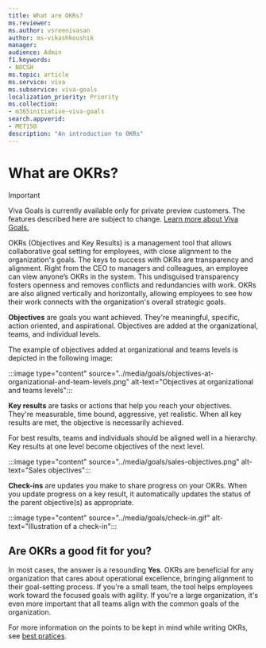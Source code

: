 ```yaml
---
title: What are OKRs?
ms.reviewer: 
ms.author: vsreenivasan
author: ms-vikashkoushik
manager: 
audience: Admin
f1.keywords:
- NOCSH
ms.topic: article
ms.service: viva
ms.subservice: viva-goals
localization_priority: Priority
ms.collection:  
- m365initiative-viva-goals  
search.appverid:
- MET150
description: "An introduction to OKRs"
---
```


# What are OKRs?

> [!IMPORTANT]
> Viva Goals is currently available only for private preview customers. The features described here are subject to change. [Learn more about Viva Goals.](https://go.microsoft.com/fwlink/?linkid=2189933)

OKRs (Objectives and Key Results) is a management tool that allows collaborative goal setting for employees, with close alignment to the organization's goals. The keys to success with OKRs are transparency and alignment. Right from the CEO to managers and colleagues, an employee can view anyone’s OKRs in the system. This undisguised transparency fosters openness and removes conflicts and redundancies with work. OKRs are also aligned vertically and horizontally, allowing employees to see how their work connects with the organization's overall strategic goals.

**Objectives** are goals you want achieved. They're meaningful, specific, action oriented, and aspirational. Objectives are added at the organizational, teams, and individual levels.

The example of objectives added at organizational and teams levels is depicted in the following image:

:::image type="content" source="../media/goals/objectives-at-organizational-and-team-levels.png" alt-text="Objectives at organizational and teams levels":::

**Key results** are tasks or actions that help you reach your objectives. They're measurable, time bound, aggressive, yet realistic. When all key results are met, the objective is necessarily achieved.

For best results, teams and individuals should be aligned well in a hierarchy. Key results at one level become objectives of the next level.

:::image type="content" source="../media/goals/sales-objectives.png" alt-text="Sales objectives":::

**Check-ins** are updates you make to share progress on your OKRs. When you update progress on a key result, it automatically updates the status of the parent objective(s) as appropriate.

:::image type="content" source="../media/goals/check-in.gif" alt-text="Illustration of a check-in":::

## Are OKRs a good fit for you?

In most cases, the answer is a resounding **Yes**. OKRs are beneficial for any organization that cares about operational excellence, bringing alignment to their goal-setting process. If you're a small team, the tool helps employees work toward the focused goals with agility. If you're a large organization, it's even more important that all teams align with the common goals of the organization.

For more information on the points to be kept in mind while writing OKRs, see [best pratices](https://help.ally.io/en/articles/2094140-writing-okrs-best-practices-to-keep-in-mind).
